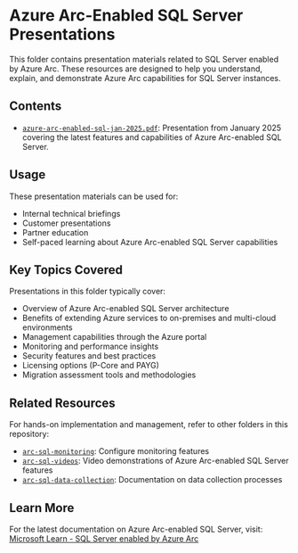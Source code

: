 # Azure Arc-Enabled SQL Server Presentations

This folder contains presentation materials related to SQL Server enabled by Azure Arc. These resources are designed to help you understand, explain, and demonstrate Azure Arc capabilities for SQL Server instances.

## Contents

- [`azure-arc-enabled-sql-jan-2025.pdf`](azure-arc-enabled-sql-jan-2025.pdf): Presentation from January 2025 covering the latest features and capabilities of Azure Arc-enabled SQL Server.

## Usage

These presentation materials can be used for:

- Internal technical briefings
- Customer presentations
- Partner education
- Self-paced learning about Azure Arc-enabled SQL Server capabilities

## Key Topics Covered

Presentations in this folder typically cover:

- Overview of Azure Arc-enabled SQL Server architecture
- Benefits of extending Azure services to on-premises and multi-cloud environments
- Management capabilities through the Azure portal
- Monitoring and performance insights
- Security features and best practices
- Licensing options (P-Core and PAYG)
- Migration assessment tools and methodologies

## Related Resources

For hands-on implementation and management, refer to other folders in this repository:

- [`arc-sql-monitoring`](../arc-sql-monitoring): Configure monitoring features
- [`arc-sql-videos`](../arc-sql-videos): Video demonstrations of Azure Arc-enabled SQL Server features
- [`arc-sql-data-collection`](../arc-sql-data-collection): Documentation on data collection processes

## Learn More

For the latest documentation on Azure Arc-enabled SQL Server, visit:
[Microsoft Learn - SQL Server enabled by Azure Arc](https://learn.microsoft.com/en-us/sql/sql-server/azure-arc/overview?view=sql-server-ver16)